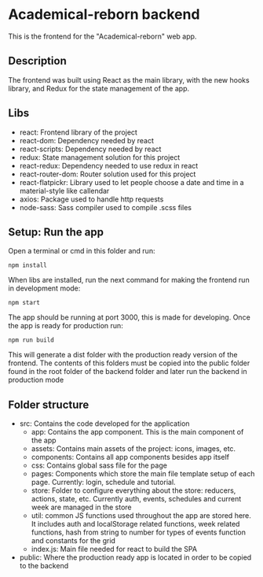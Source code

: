# Academical-reborn backend

This is the frontend for the "Academical-reborn" web app.

## Description

The frontend was built using React as the main library, with the new hooks library, and Redux for the state management of the app.

## Libs

- react: Frontend library of the project
- react-dom: Dependency needed by react
- react-scripts: Dependency needed by react
- redux: State management solution for this project
- react-redux: Dependency needed to use redux in react
- react-router-dom: Router solution used for this project
- react-flatpickr: Library used to let people choose a date and time in a material-style like callendar
- axios: Package used to handle http requests
- node-sass: Sass compiler used to compile .scss files

## Setup: Run the app

Open a terminal or cmd in this folder and run:

```
npm install
```

When libs are installed, run the next command for making the frontend run in development mode:

```
npm start
```

The app should be running at port 3000, this is made for developing. Once the app is ready for production run:

```
npm run build
```

This will generate a dist folder with the production ready version of the frontend. The contents of this folders must be copied into the public folder found in the root folder of the backend folder and later run the backend in production mode

## Folder structure

- src: Contains the code developed for the application
  - app: Contains the app component. This is the main component of the app
  - assets: Contains main assets of the project: icons, images, etc.
  - components: Contains all app components besides app itself
  - css: Contains global sass file for the page
  - pages: Components which store the main file template setup of each page. Currently: login, schedule and tutorial.
  - store: Folder to configure everything about the store: reducers, actions, state, etc. Currently auth, events, schedules and current week are managed in the store
  - util: common JS functions used throughout the app are stored here. It includes auth and localStorage related functions, week related functions, hash from string to number for types of events function and constants for the grid
  - index.js: Main file needed for react to build the SPA
- public: Where the production ready app is located in order to be copied to the backend
